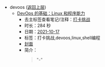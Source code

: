 - devoos ([返回上层](../))
    - [DevOps 的基础：Linux 和程序能力](https://www.bilibili.com/video/BV1XQ4y1i7Bq)
        - 去主标签查看笔记/注释：[打卡挑战](../markmap/打卡挑战.html)
        - 时长：284 秒
        - 日期：[2021-10-17](../markmap/202110.html)
        - 标签：打卡挑战,devoos,linux,shell编程
        - [封面](http://i0.hdslb.com/bfs/archive/34a3a1c879b7cbd959cf5bb59fc0232394883fbb.jpg)
        - 简介：
            > "-"

